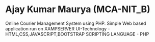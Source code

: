 # Ajay Kumar Maurya (MCA-NIT_B)
Online Courier Management System using PHP.
Simple Web based application run on XAMPSERVER 
UI-Technology - HTML,CSS,JAVASCRIPT,BOOTSTRAP
SCRIPTING LANGUAGE - PHP 
